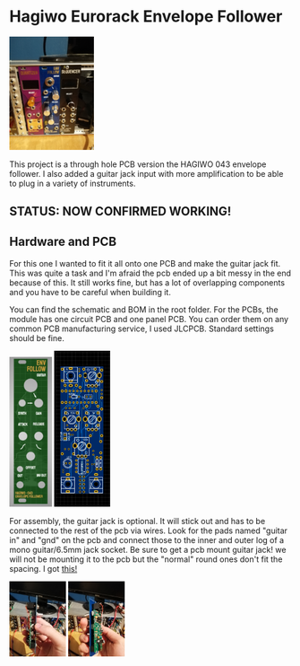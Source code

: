 # Hagiwo Eurorack Envelope Follower
<img src="images/front_in_rack.jpg" width="30%" height="30%">

This project is a through hole PCB version the HAGIWO 043 envelope follower. I also added a guitar jack input with more amplification to be able to plug in a variety of instruments.

## STATUS: NOW CONFIRMED WORKING!

## Hardware and PCB
For this one I wanted to fit it all onto one PCB and make the guitar jack fit. This was quite a task and I'm afraid the pcb ended up a bit messy in the end because of this. It still works fine, but has a lot of overlapping components and you have to be careful when building it.

You can find the schematic and BOM in the root folder. 
For the PCBs, the module has one circuit PCB and one panel PCB. 
You can order them on any common PCB manufacturing service, I used JLCPCB. Standard settings should be fine.


<img src="images/panel_043.JPG" width="15%" height="15%"> <img src="images/pcb_front.png" width="20%" height="20%">

For assembly, the guitar jack is optional. It will stick out and has to be connected to the rest of the pcb via wires. Look for the pads named "guitar in" and "gnd" on the pcb and connect those to the inner and outer log of a mono guitar/6.5mm jack socket.
Be sure to get a pcb mount guitar jack! we will not be mounting it to the pcb but the "normal" round ones don't fit the spacing. I got [this!](https://www.reichelt.de/klinkeneinbaubuchse-6-3-mm-mono-2-pol-ebmsv-63-p36198.html?PROVID=2788&gclid=CjwKCAiAsNKQBhAPEiwAB-I5zdQuMwRXD1BioeI2tvVrd7EJKaeRaZpVK8cO38NI3ps_gF-faOb4TRoCZE0QAvD_BwE)

<img src="images/side1.jpg" width="20%" height="20%"> <img src="images/side2.jpg" width="20%" height="20%">
